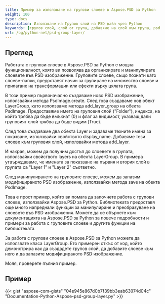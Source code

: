 ```yaml
---
title: Пример за използване на групови слоеве в Aspose.PSD за Python
weight: 100
type: docs
description: Използване на Групов слой на PSD файл чрез Python
keywords: [групов слой, слой от група, добавяне на слой към група, psd api, python, пример на код]
url: /bg/python-net/psd-group-layer/
---
```


## **Преглед**

Работата с групови слоеве в Aspose.PSD за Python е мощна функционалност, която ви позволява да организирате и манипулирате слоевете във PSD изображение. Груповите слоеве, също познати като слоеве-папки, предоставят начин за групиране на множество слоеве и прилагане на трансформации или ефекти върху цялата група.

В този пример първоначално създаваме ново PSD изображение, използвайки метода PsdImage.create. След това създаваме нов обект LayerGroup, като използваме метода add_layer_group на обекта PsdImage. Предоставяме името на груповия слой ("Folder"), индекса, на който трябва да бъде вмъкнат (0) и флаг за видимост, указващ дали груповият слой трябва да бъде видим (True).

След това създаваме два обекта Layer и задаваме техните имена за показване, използвайки свойството display_name. Добавяме тези слоеве към груповия слой, използвайки метода add_layer.

И накрая, можем да получим достъп до слоевете в групата, използвайки свойството layers на обекта LayerGroup. В примера утвърждаваме, че имената за показване на първия и втория слой в групата са "Layer 1" и "Layer 2" съответно.

След манипулирането на груповите слоеве, можем да запазим модифицираното PSD изображение, използвайки метода save на обекта PsdImage.

Това е прост пример, който ви помага да започнете работа с групови слоеве, използвайки Aspose.PSD за Python. Библиотеката предоставя още много напреднали функции за манипулиране и преобразуване на слоевете във PSD изображения. Можете да се обърнете към документацията на Aspose.PSD за Python за повече подробности и примери за работа с груповите слоеве и другите функции на библиотеката.

За работа с групови слоеве в Aspose.PSD за Python можете да използвате класа LayerGroup. Ето примерен откъс от код, който демонстрира как да създадете групов слой, да добавите слоеве към него и да запазите модифицираното PSD изображение.

Моля, проверете пълния пример.

## **Пример**
{{< gist "aspose-com-gists" "04e945e867d0b7f39bb3eab63074d04c" "Documentation-Python-Aspose-psd-group-layer.py" >}}